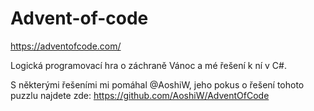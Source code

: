 # Advent-of-code
https://adventofcode.com/

Logická programovací hra o záchraně Vánoc a mé řešení k ní v C#.

S některými řešeními mi pomáhal @AoshiW, jeho pokus o řešení tohoto puzzlu najdete zde: https://github.com/AoshiW/AdventOfCode 
